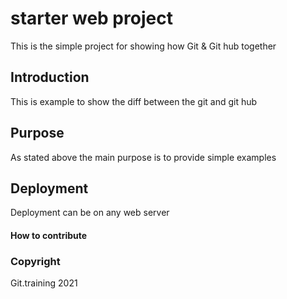 # starter web project

This is the simple project for showing how Git & Git hub together

## Introduction

This is example to show the diff between the git and git hub

## Purpose

As stated above the main purpose is to provide simple examples

## Deployment

Deployment can be on any web server

#### How to contribute

### Copyright

Git.training 2021
